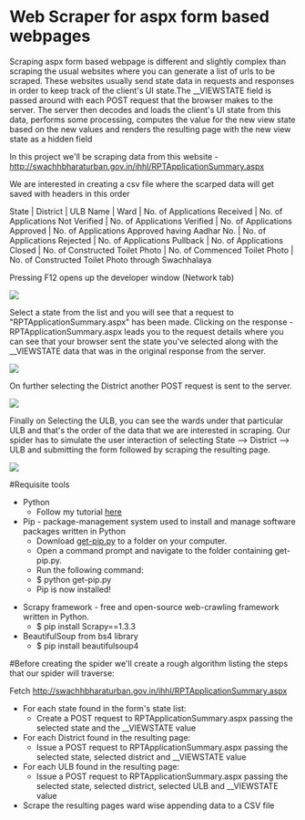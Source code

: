 # Web Scraper for aspx form based webpages

Scraping aspx form based webpage is different and slightly complex than scraping the usual websites where you can generate a list of urls to be scraped. These websites usually send state data in requests and responses in order to keep track of the client's UI state.The __VIEWSTATE field is passed around with each POST request that the browser makes to the server. The server then decodes and loads the client's UI state from this data, performs some processing, computes the value for the new view state based on the new values and renders the resulting page with the new view state as a hidden field

In this project we'll be scraping data from this website - http://swachhbharaturban.gov.in/ihhl/RPTApplicationSummary.aspx

We are interested in creating a csv file where the scarped data will get saved with headers in this order		 	 	 	 	 	 	 	 	 

State | District | ULB Name | Ward | No. of Applications Received | No. of Applications Not Verified | No. of Applications Verified | No. of Applications Approved | No. of Applications Approved having Aadhar No. | No. of Applications Rejected | No. of Applications Pullback | No. of Applications Closed | No. of Constructed Toilet Photo | No. of Commenced Toilet Photo | No. of Constructed Toilet Photo through Swachhalaya

Pressing F12 opens up the developer window (Network tab)  

![](https://github.com/simran-pandey/Web-Scraper/blob/master/Screen%20captures/ss-3.PNG)

Select a state from the list and you will see that a request to "RPTApplicationSummary.aspx" has been made. Clicking on the response - RPTApplicationSummary.aspx leads you to the request details where you can see that your browser sent the state you've selected along with the __VIEWSTATE data that was in the original response from the server.

![](https://github.com/simran-pandey/Web-Scraper/blob/master/Screen%20captures/ss-5.PNG)

On further selecting the District another POST request is sent to the server. 

![](https://github.com/simran-pandey/Web-Scraper/blob/master/Screen%20captures/ss-6.PNG)

Finally on Selecting the ULB, you can see the wards under that particular ULB and that's the order of the data that we are interested in scraping. Our spider has to simulate the user interaction of selecting State --> District --> ULB and submitting the form followed by scraping the resulting page.

![](https://github.com/simran-pandey/Web-Scraper/blob/master/Screen%20captures/ss-7.PNG)

#Requisite tools 
* Python
    * Follow my tutorial [here](https://medium.com/@pandeysimran97/installing-anaconda-navigator-in-5-simple-steps-for-deep-learning-projects-c7c794f1768d)
* Pip - package-management system used to install and manage software packages written in Python
    * Download [get-pip.py](https://bootstrap.pypa.io/get-pip.py) to a folder on your computer.
    * Open a command prompt and navigate to the folder containing get-pip.py.
    * Run the following command:
    * $ python get-pip.py
    * Pip is now installed!
- Scrapy framework - free and open-source web-crawling framework written in Python.
    * $ pip install Scrapy==1.3.3
- BeautifulSoup from bs4 library
    * $ pip install beautifulsoup4
    
#Before creating the spider we'll create a rough algorithm listing the steps that our spider will traverse:

Fetch http://swachhbharaturban.gov.in/ihhl/RPTApplicationSummary.aspx
* For each state found in the form's state list:
    * Create a POST request to RPTApplicationSummary.aspx passing the selected state and the __VIEWSTATE value
* For each District found in the resulting page:
    * Issue a POST request to RPTApplicationSummary.aspx passing the selected state, selected district and __VIEWSTATE value
* For each ULB found in the resulting page:
    * Issue a POST request to RPTApplicationSummary.aspx passing the selected state, selected district, selected ULB and __VIEWSTATE value
* Scrape the resulting pages ward wise appending data to a CSV file

